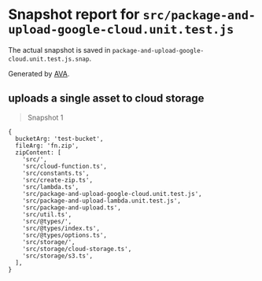 # Snapshot report for `src/package-and-upload-google-cloud.unit.test.js`

The actual snapshot is saved in `package-and-upload-google-cloud.unit.test.js.snap`.

Generated by [AVA](https://avajs.dev).

## uploads a single asset to cloud storage

> Snapshot 1

    {
      bucketArg: 'test-bucket',
      fileArg: 'fn.zip',
      zipContent: [
        'src/',
        'src/cloud-function.ts',
        'src/constants.ts',
        'src/create-zip.ts',
        'src/lambda.ts',
        'src/package-and-upload-google-cloud.unit.test.js',
        'src/package-and-upload-lambda.unit.test.js',
        'src/package-and-upload.ts',
        'src/util.ts',
        'src/@types/',
        'src/@types/index.ts',
        'src/@types/options.ts',
        'src/storage/',
        'src/storage/cloud-storage.ts',
        'src/storage/s3.ts',
      ],
    }

